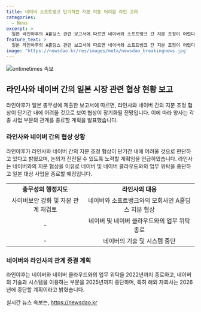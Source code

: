 ```yaml
---
title: 네이버 소프트뱅크 단기적인 자본 이동 어려움 라인 고려
categories:
  - News
excerpt: >
  일본 라인야후의 A홀딩스 관련 보고서에 따르면 네이버와 소프트뱅크 간 지분 조정이 어렵다는 언급으로 양사 간 긴장이 고조. 라인야후가 네이버와의 관계 재평가와 일본 정부의 압박으로 인한 지분 매각에 대한 논의를 지속 중. 이에 네이버는 라인의 성공을 기반으로 한 동남아시아 사업과의 충돌 우려와 네이버 및 네이버 클라우드 사업 위탁 종료 계획 발표로 양측 간 지분 협상이 장기화될 것으로 전망.
feature_text: >
  일본 라인야후의 A홀딩스 관련 보고서에 따르면 네이버와 소프트뱅크 간 지분 조정이 어렵다는 언급으로 양사 간 긴장이 고조. 라인야후가 네이버와의 관계 재평가와 일본 정부의 압박으로 인한 지분 매각에 대한 논의를 지속 중. 이에 네이버는 라인의 성공을 기반으로 한 동남아시아 사업과의 충돌 우려와 네이버 및 네이버 클라우드 사업 위탁 종료 계획 발표로 양측 간 지분 협상이 장기화될 것으로 전망.
image: 'https://newsdao.kr/res/images/meta/newsdao_breakingnews.jpg'
---
```


<p><img src="https://newsdao.kr/res/images/meta/newsdao_breakingnews.jpg" alt="ontimetimes 속보" /></p>

<h2 data-ke-size="size26">라인사와 네이버 간의 일본 시장 관련 협상 현황 보고</h2>

<p data-ke-size="size16">라인야후가 일본 총무성에 제출한 보고서에 따르면, 라인사와 네이버 간의 지분 조정 협상이 단기간 내에 어려울 것으로 보여 협상이 장기화될 전망입니다. 이에 따라 양사는 각종 사업 부문의 관계를 종료할 계획을 발표했습니다.</p>

<h3>라인사와 네이버 간의 협상 상황</h3>

<p data-ke-size="size16">라인야후가 라인사와 네이버 간의 지분 조정 협상이 단기간 내에 어려울 것으로 판단하고 있다고 밝혔으며, 논의가 진전될 수 있도록 노력할 계획임을 언급하였습니다. 라인사는 네이버와의 지분 협상을 이유로 네이버 및 네이버 클라우드와의 업무 위탁을 중단하고 일본 대상 사업을 종료할 예정입니다.</p>

<table>
    <tr>
        <td style="text-align: center; height: 17px;"><b>총무성의 행정지도</b></td>
        <td style="text-align: center; height: 17px;"><b>라인사의 대응</b></td>
    </tr>
    <tr>
        <td style="text-align: center; height: 17px;">사이버보안 강화 및 자본 관계 재검토</td>
        <td style="text-align: center; height: 17px;">네이버와 소프트뱅크와의 모회사인 A홀딩스 지분 협상</td>
    </tr>
    <tr>
        <td style="text-align: center; height: 17px;">-</td>
        <td style="text-align: center; height: 17px;">네이버 및 네이버 클라우드와의 업무 위탁 종료</td>
    </tr>
    <tr>
        <td style="text-align: center; height: 17px;">-</td>
        <td style="text-align: center; height: 17px;">네이버의 기술 및 시스템 중단</td>
    </tr>
</table>

<h3>네이버와 라인사의 관계 종결 계획</h3>

<p data-ke-size="size16">라인야후는 네이버와 네이버 클라우드와의 업무 위탁을 2022년까지 종료하고, 네이버의 기술과 시스템을 이용하는 부문을 2025년까지 중단하며, 특히 해외 자회사는 2026년에 중단할 계획이라고 밝혔습니다.</p>
실시간 뉴스 속보는, <a href="https://newsdao.kr" rel="dofollow">https://newsdao.kr</a>


